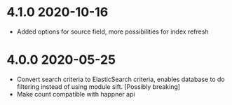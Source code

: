 # 4.1.0 2020-10-16
- Added options for source field, more possibilities for index refresh

# 4.0.0 2020-05-25
- Convert search criteria to ElasticSearch criteria, enables database to do filtering instead of using module sift. [Possibly breaking]
- Make count compatible with happner api